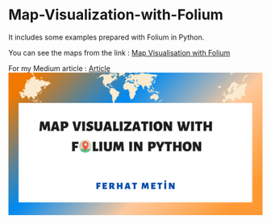 # Map-Visualization-with-Folium
It includes some examples prepared with Folium in Python.

You can see the maps from the link : [Map Visualisation with Folium](https://nbviewer.jupyter.org/github/ferhatmetin34/Map-Visualization-with-Folium/blob/master/Map%20Visualization%20with%20Folium.ipynb)

For my Medium article : [Article](https://medium.com/datasciencearth/map-visualization-with-folium-d1403771717)
![](folium.png)
